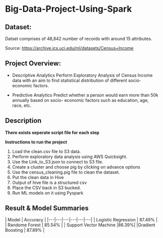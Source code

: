 # Big-Data-Project-Using-Spark

## Dataset:

Datset comprises of 48,842 number of records with around 15 attributes. 

Source: https://archive.ics.uci.edu/ml/datasets/Census+Income

## Project Overview:
 - Descriptive Analytics 
Perform Exploratory Analysis of Census Income data with an aim to find statistical distribution of different socio-economic factors.

- Predictive Analytics
Predict whether a person would earn more than 50k annually based on socio- economic factors such as education, age, race, etc.


## Description

**There exists seperate script file for each step**

**Instructions to run the project**
1. Load the clean.csv file to S3 data.
2. Perform exploratory data analysis using AWS Quicksight.
3. Use the Link_to_S3.json to connect to S3 file.
5. Create a cluster and choose pig by clicking on advance options
4. Use the census_cleaning.pig file to clean the dataset.
5. Put the clean data in Hive
6. Output of hive file is a structured csv
7. Place the CSV back in S3 bucked.
8. Run ML models on it using Pyspark

## Result & Model Summaries

| Model | Accuracy | 
|---|---|---|---|---|---|
| Logistic Regression | 87.49% |
| Randome Forest | 85.54% | 
| Support Vector Machine  |86.39%| 
|Gradient Boosting | 87.89% |




